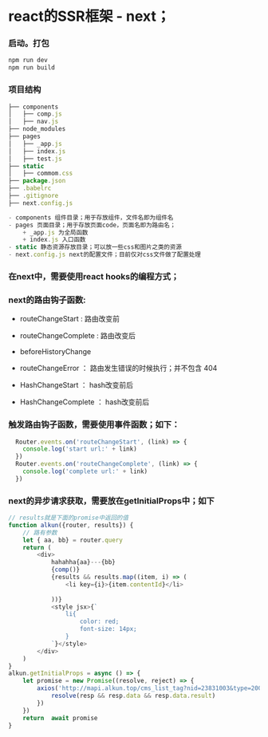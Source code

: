 # react的SSR框架 - next；

### 启动。打包
```js
npm run dev
npm run build
```
### 项目结构
```js
├── components
│   ├── comp.js
│   ├── nav.js
├── node_modules
├── pages
│   ├── _app.js
│   ├── index.js
│   ├── test.js
├── static
│   ├── commom.css
├── package.json
├── .babelrc
├── .gitignore
├── next.config.js

- components 组件目录；用于存放组件，文件名即为组件名
- pages 页面目录；用于存放页面code，页面名即为路由名；
    + _app.js 为全局函数
    + index.js 入口函数
- static 静态资源存放目录；可以放一些css和图片之类的资源
- next.config.js next的配置文件；目前仅对css文件做了配置处理

```
### 在next中，需要使用react hooks的编程方式；

### next的路由钩子函数: 
  - routeChangeStart : 路由改变前
  
  - routeChangeComplete : 路由改变后
  
  - beforeHistoryChange 
  
  - routeChangeError ： 路由发生错误的时候执行；并不包含 404
  
  - HashChangeStart ： hash改变前后
  
  - HashChangeComplete ： hash改变前后
### 触发路由钩子函数，需要使用事件函数；如下：
```js 
  Router.events.on('routeChangeStart', (link) => {
    console.log('start url:' + link)
  })
  Router.events.on('routeChangeComplete', (link) => {
    console.log('complete url:' + link)
  })
```
### next的异步请求获取，需要放在getInitialProps中；如下
```js
// results就是下面的promise中返回的值
function alkun({router, results}) {
    // 路有参数
    let { aa, bb} = router.query
    return (
        <div>
            hahahha{aa}---{bb}
            {comp()}
            {results && results.map((item, i) => (
                <li key={i}>{item.contentId}</li>
                
            ))}
            <style jsx>{`
                li{
                    color: red;
                    font-size: 14px;
                }
            `}</style>
        </div>
    )
}
alkun.getInitialProps = async () => {
    let promise = new Promise((resolve, reject) => {
        axios('http://mapi.alkun.top/cms_list_tag?nid=23831003&type=2006&pageNo=0&pageSize=10').then(resp => {
            resolve(resp && resp.data && resp.data.result)
        })
    })
    return  await promise 
}
```
